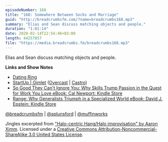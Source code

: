 ```yaml
---
episodeNumber: 168
title: "168: Somewhere Between Socks and Marriage"
guid: "http://breadcrumbsfm.com/?name=breadcrumbs168.mp3"
summary: "Elias and Sean discuss matching objects and people."
duration: "1:01:14"
date: 2020-02-14T22:54:46+03:00
length: 44257857
file: "https://media.breadcrumbs.fm/breadcrumbs168.mp3"
---
```

Elias and Sean discuss matching objects and people.

**Links and Show Notes**
- [Dating Ring](https://www.datingring.com/)
- [StartUp | Gimlet](https://www.gimletmedia.com/startup) ([Overcast](https://overcast.fm/+TrO09qcSs) | [Castro](https://castro.fm/episode/UKLMof))
- [So Good They Can't Ignore You: Why Skills Trump Passion in the Quest for Work You Love eBook: Cal Newport: Kindle Store](http://www.amazon.com/dp/B0076DDBJ6/?tag=breadcrumbsfm-20)
- [Range: Why Generalists Triumph in a Specialized World eBook: David J. Epstein: Kindle Store](http://www.amazon.com/dp/B07H1ZYWTM/?tag=breadcrumbsfm-20)

[@breadcrumbsfm](https://twitter.com/breadcrumbsfm) | [@splunsford](https://twitter.com/splunsford) | [@muffinworks](https://twitter.com/muffinworks)

Jingles excerpted from ["Halo-centric Hang/Halo improvisation" by Aaron Ximm](http://freemusicarchive.org/music/aaron_ximm/handpans_and_the_hang/). Licensed under a [Creative Commons Attribution-Noncommercial-ShareAlike 3.0 United States License](http://creativecommons.org/licenses/by-nc-sa/3.0/us/).